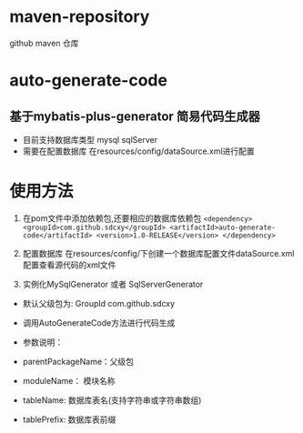 # maven-repository
github maven 仓库

# auto-generate-code
## 基于mybatis-plus-generator 简易代码生成器

* 目前支持数据库类型 mysql sqlServer
* 需要在配置数据库 在resources/config/dataSource.xml进行配置


# 使用方法
1.  在pom文件中添加依赖包,还要相应的数据库依赖包
    `<dependency>
      <groupId>com.github.sdcxy</groupId>
      <artifactId>auto-generate-code</artifactId>
      <version>1.0-RELEASE</version>
    </dependency>`

2.  配置数据库
在resources/config/下创建一个数据库配置文件dataSource.xml
配置查看源代码的xml文件

3.  实例化MySqlGenerator 或者 SqlServerGenerator
* 默认父级包为: GroupId com.github.sdcxy
* 调用AutoGenerateCode方法进行代码生成

* 参数说明：
* parentPackageName：父级包
* moduleName： 模块名称
* tableName: 数据库表名(支持字符串或字符串数组)
* tablePrefix: 数据库表前缀



